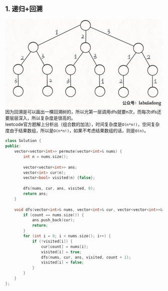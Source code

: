 ## 1. 递归+回溯
![backtrack_tree](tree.jpg)  
因为回溯是可以画出一棵回溯树的，所以光第一层调用dfs就要n次，而每次dfs还要层层深入，所以复杂度是很高的。  
leetcode官方题解上分析出（组合数的加法），时间复杂度是`O(n*n!)`，空间复杂度由于结果数组，所以是`O(n*n!)`，如果不考虑结果数组的话，则是`O(n)`。  
```cpp
class Solution {
public:
    vector<vector<int>> permute(vector<int>& nums) {
        int n = nums.size();
        
        vector<vector<int>> ans;
        vector<int> cur(n);
        vector<bool> visited(n) {false};

        dfs(nums, cur, ans, visited, 0);
        return ans;
    }

    void dfs(vector<int>& nums, vector<int>& cur, vector<vector<int>>& ans, vector<bool>& visited, int count) {
        if (count == nums.size()) {
            ans.push_back(cur);
            return;
        }
        for (int i = 0; i < nums.size(); i++) {
            if (!visited[i]) {
                cur[count] = nums[i];
                visited[i] = true;
                dfs(nums, cur, ans, visited, count + 1);
                visited[i] = false;
            }
        }
    }
};
```